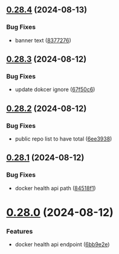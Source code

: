 ## [0.28.4](https://github.com/EddieHubCommunity/HealthCheck/compare/v0.28.3...v0.28.4) (2024-08-13)


### Bug Fixes

* banner text ([8377276](https://github.com/EddieHubCommunity/HealthCheck/commit/8377276bc2f855a1fdeb952d76fdff8a032d3ba3))



## [0.28.3](https://github.com/EddieHubCommunity/HealthCheck/compare/v0.28.2...v0.28.3) (2024-08-12)


### Bug Fixes

* update dokcer ignore ([67f50c6](https://github.com/EddieHubCommunity/HealthCheck/commit/67f50c6367bc752eea9c7b1d6d3b40c6c3714eff))



## [0.28.2](https://github.com/EddieHubCommunity/HealthCheck/compare/v0.28.1...v0.28.2) (2024-08-12)


### Bug Fixes

* public repo list to have total ([6ee3938](https://github.com/EddieHubCommunity/HealthCheck/commit/6ee39389649fb320bbd1a30b1bb1042cd1c49a5a))



## [0.28.1](https://github.com/EddieHubCommunity/HealthCheck/compare/v0.28.0...v0.28.1) (2024-08-12)


### Bug Fixes

* docker health api path ([84518f1](https://github.com/EddieHubCommunity/HealthCheck/commit/84518f1520d85c195122579b0becd3d1af13d36b))



# [0.28.0](https://github.com/EddieHubCommunity/HealthCheck/compare/v0.27.18...v0.28.0) (2024-08-12)


### Features

* docker health api endpoint ([6bb9e2e](https://github.com/EddieHubCommunity/HealthCheck/commit/6bb9e2eff271544fc05a1967a08f746a4f8ba083))



